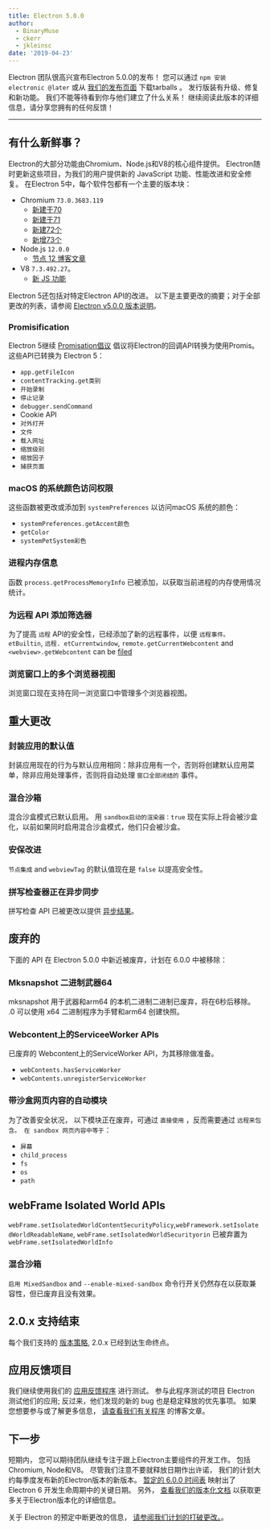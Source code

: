 ```yaml
---
title: Electron 5.0.0
author:
  - BinaryMuse
  - ckerr
  - jkleinsc
date: '2019-04-23'
---
```


Electron 团队很高兴宣布Electron 5.0.0的发布！ 您可以通过 `npm 安装 electronic @later` 或从 [我们的发布页面](https://github.com/electron/electron/releases/tag/v5.0.0) 下载tarballs 。 发行版装有升级、修复和新功能。 我们不能等待看到你与他们建立了什么关系！ 继续阅读此版本的详细信息，请分享您拥有的任何反馈！

---

## 有什么新鲜事？

Electron的大部分功能由Chromium、Node.js和V8的核心组件提供。 Electron随时更新这些项目，为我们的用户提供新的 JavaScript 功能、性能改进和安全修复。 在Electron 5中，每个软件包都有一个主要的版本块：

- Chromium `73.0.3683.119`
  - [新建于70](https://developers.google.com/web/updates/2018/10/nic70)
  - [新建于71](https://developers.google.com/web/updates/2018/12/nic71)
  - [新建72个](https://developers.google.com/web/updates/2019/01/nic72)
  - [新增73个](https://developers.google.com/web/updates/2019/03/nic73)
- Node.js `12.0.0`
  - [节点 12 博客文章](https://nodejs.org/en/blog/release/v12.0.0/)
- V8 `7.3.492.27`。
  - [新 JS 功能](https://twitter.com/mathias/status/1120700101637353473)

Electron 5还包括对特定Electron API的改进。 以下是主要更改的摘要；对于全部更改的列表，请参阅 [Electron v5.0.0 版本说明](https://github.com/electron/electron/releases/tag/v5.0.0)。

### Promisification

Electron 5继续 [Promisation倡议](https://github.com/electron/electron/blob/5-0-x/docs/api/promisification.md) 倡议将Electron的回调API转换为使用Promis。 这些API已转换为 Electron 5：
* `app.getFileIcon`
* `contentTracking.get类别`
* `开始录制`
* `停止记录`
* `debugger.sendCommand`
* Cookie API
* `对外打开`
* `文件`
* `载入网址`
* `缩放级别`
* `缩放因子`
* `捕获页面`

### macOS 的系统颜色访问权限

这些函数被更改或添加到 `systemPreferences` 以访问macOS 系统的颜色：
* `systemPreferences.getAccent颜色`
* `getColor`
* `systemPetSystem彩色`

### 进程内存信息

函数 `process.getProcessMemoryInfo` 已被添加，以获取当前进程的内存使用情况统计。

### 为远程 API 添加筛选器

为了提高 `远程` API的安全性，已经添加了新的远程事件，以便 `远程事件。 etBuiltin`, `远程. etCurrentwindow`, `remote.getCurrentWebcontent` and `<webview>.getWebcontent` can be [filed](https://github.com/electron/electron/blob/master/docs/tutorial/security.md#13-disable-or-limit-creation-of-new-windows)

### 浏览窗口上的多个浏览器视图

浏览窗口现在支持在同一浏览窗口中管理多个浏览器视图。

## 重大更改

### 封装应用的默认值

封装应用现在的行为与默认应用相同：除非应用有一个，否则将创建默认应用菜单，除非应用处理事件，否则将自动处理 `窗口全部闭结的` 事件。

### 混合沙箱

混合沙盒模式已默认启用。 用 `sandbox启动的渲染器：true` 现在实际上将会被沙盒化，以前如果同时启用混合沙盒模式，他们只会被沙盒。

### 安保改进
`节点集成` and `webviewTag` 的默认值现在是 `false` 以提高安全性。

### 拼写检查器正在异步同步

拼写检查 API 已被更改以提供 [异步结果](https://github.com/electron/electron/blob/5-0-x/docs/api/web-frame.md#webframesetspellcheckproviderlanguage-provider)。

## 废弃的

下面的 API 在 Electron 5.0.0 中新近被废弃，计划在 6.0.0 中被移除：

### Mksnapshot 二进制武器64
mksnapshot 用于武器和arm64 的本机二进制二进制已废弃，将在6秒后移除。 .0 可以使用 x64 二进制程序为手臂和arm64 创建快照。

### Webcontent上的ServiceeWorker APIs
已废弃的 Webcontent上的ServiceWorker API，为其移除做准备。
* `webContents.hasServiceWorker`
* `webContents.unregisterServiceWorker`

### 带沙盒网页内容的自动模块
为了改善安全状况， 以下模块正在废弃，可通过 `直接使用` ，反而需要通过 `远程来包含。 在 sandbox 网页内容中等于`：
* `屏幕`
* `child_process`
* `fs`
* `os`
* `path`

## webFrame Isolated World APIs
`webFrame.setIsolatedWorldContentSecurityPolicy`,`webFramework.setIsolatedWorldReadableName`, `webFrame.setIsolatedWorldSecurityorin` 已被弃置为 `webFrame.setIsolatedWorldInfo`

### 混合沙箱
`启用 MixedSandbox` and `--enable-mixed-sandbox` 命令行开关仍然存在以获取兼容性，但已废弃且没有效果。

## 2.0.x 支持结束

每个我们支持的 [版本策略](https://electronjs.org/docs/tutorial/support#supported-versions), 2.0.x 已经到达生命终点。

## 应用反馈项目

我们继续使用我们的 [应用反馈程序](https://electronjs.org/blog/app-feedback-program) 进行测试。 参与此程序测试的项目 Electron 测试他们的应用; 反过来，他们发现的新的 bug 也是稳定释放的优先事项。 如果您想要参与或了解更多信息， [请查看我们有关程序](https://electronjs.org/blog/app-feedback-program) 的博客文章。

## 下一步

短期内， 您可以期待团队继续专注于跟上Electron主要组件的开发工作。 包括Chromium, Node和V8。 尽管我们注意不要就释放日期作出许诺， 我们的计划大约每季度发布新的Electron版本的新版本。 [暂定的 6.0.0 时间表](https://electronjs.org/docs/tutorial/electron-timelines#600-release-schedule) 映射出了 Electron 6 开发生命周期中的关键日期。 另外， [查看我们的版本化文档](https://electronjs.org/docs/tutorial/electron-versioning) 以获取更多关于Electron版本化的详细信息。

关于 Electron 的预定中断更改的信息， [请参阅我们计划的打破更改。](https://github.com/electron/electron/blob/master/docs/api/breaking-changes.md)。
